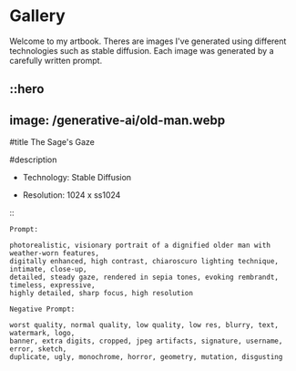# Gallery

Welcome to my artbook. Theres are images I've generated using different technologies such as stable diffusion. Each image was generated by a carefully written prompt.

::hero
---
image: /generative-ai/old-man.webp
---

#title
The Sage's Gaze

#description
- Technology:
Stable Diffusion

- Resolution:
1024 x ss1024

<!-- [High-Res Download](https://) -->
::

```
Prompt: 

photorealistic, visionary portrait of a dignified older man with weather-worn features, 
digitally enhanced, high contrast, chiaroscuro lighting technique, intimate, close-up, 
detailed, steady gaze, rendered in sepia tones, evoking rembrandt, timeless, expressive, 
highly detailed, sharp focus, high resolution
```

```
Negative Prompt: 

worst quality, normal quality, low quality, low res, blurry, text, watermark, logo, 
banner, extra digits, cropped, jpeg artifacts, signature, username, error, sketch,
duplicate, ugly, monochrome, horror, geometry, mutation, disgusting

```